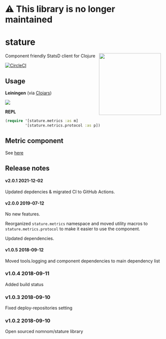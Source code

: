 # :warning: This library is no longer maintained

# stature

<img src="https://i.annihil.us/u/prod/marvel/i/mg/3/60/527413be6077d/standard_xlarge.jpg" align="right"  height="200px" />

Component friendly StatsD client for Clojure

[![CircleCI](https://circleci.com/gh/nomnom-insights/nomnom.stature.svg?style=svg)](https://circleci.com/gh/nomnom-insights/nomnom.stature)


## Usage

**Leiningen** (via [Clojars](https://clojars.org/nomnom/stature))

[![](https://img.shields.io/clojars/v/nomnom/stature.svg)](https://clojars.org/nomnom/stature)


**REPL**

```clojure
(require '[stature.metrics :as m]
         '[stature.netrics.protocol :as p])
```

## Metric component

See [here](doc/readme.md)

## Release notes


#### v2.0.1 2021-12-02

Updated depdencies & migrated CI to GitHub Actions.

#### v2.0.0 2019-07-12

No new features.

Reorganized `stature.metrics` namespace and moved utility macros to `stature.metrics.protocol` to
make it easier to use the component.

Updated dependencies.

#### v1.0.5 2018-09-12

Moved tools.logging and component dependencies to main dependency list

### v1.0.4 2018-09-11

Added build status

### v1.0.3 2018-09-10

Fixed deploy-repositories setting

### v1.0.2 2018-09-10

Open sourced nomnom/stature library
